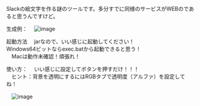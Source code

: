 Slackの絵文字を作る謎のツールです。多分すでに同様のサービスがWEBのであると思うんですけど。<br>

生成例：
　![image](https://github.com/user-attachments/assets/d0ee003e-cb2c-4c17-b98f-bbaa7628bf50)


起動方法
　jarなので、いい感じに起動してください！<br>
  Windows64ビットならexec.batから起動できると思う！<br>
　Macは動作未確認！頑張れ！<br>
 
使い方：
　いい感じに設定してボタンを押すだけ！！！<br>
　ヒント：背景を透明にするにはRGBタブで透明度（アルファ）を設定してね！<br>

　![image](https://github.com/user-attachments/assets/0764967e-a150-4bb0-80a7-96ce34d51c58)


